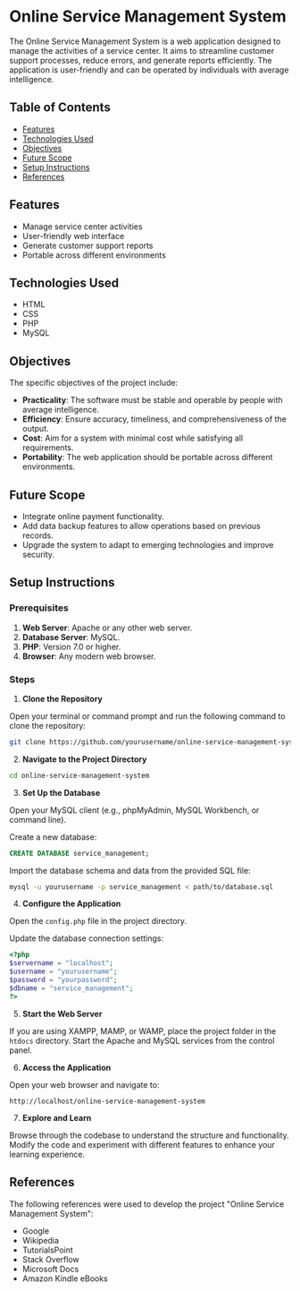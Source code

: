 # Online Service Management System

The Online Service Management System is a web application designed to manage the activities of a service center. It aims to streamline customer support processes, reduce errors, and generate reports efficiently. The application is user-friendly and can be operated by individuals with average intelligence.

## Table of Contents

- [Features](#features)
- [Technologies Used](#technologies-used)
- [Objectives](#objectives)
- [Future Scope](#future-scope)
- [Setup Instructions](#setup-instructions)
- [References](#references)

## Features

- Manage service center activities
- User-friendly web interface
- Generate customer support reports
- Portable across different environments

## Technologies Used

- HTML
- CSS
- PHP
- MySQL

## Objectives

The specific objectives of the project include:

- **Practicality**: The software must be stable and operable by people with average intelligence.
- **Efficiency**: Ensure accuracy, timeliness, and comprehensiveness of the output.
- **Cost**: Aim for a system with minimal cost while satisfying all requirements.
- **Portability**: The web application should be portable across different environments.

## Future Scope

- Integrate online payment functionality.
- Add data backup features to allow operations based on previous records.
- Upgrade the system to adapt to emerging technologies and improve security.

## Setup Instructions

### Prerequisites

1. **Web Server**: Apache or any other web server.
2. **Database Server**: MySQL.
3. **PHP**: Version 7.0 or higher.
4. **Browser**: Any modern web browser.

### Steps

1. **Clone the Repository**

  Open your terminal or command prompt and run the following command to clone the repository:

  ```sh
  git clone https://github.com/yourusername/online-service-management-system.git
  ```

2. **Navigate to the Project Directory**

  ```sh
  cd online-service-management-system
  ```

3. **Set Up the Database**

  Open your MySQL client (e.g., phpMyAdmin, MySQL Workbench, or command line).

  Create a new database:

  ```sql
  CREATE DATABASE service_management;
  ```

  Import the database schema and data from the provided SQL file:

  ```sh
  mysql -u yourusername -p service_management < path/to/database.sql
  ```

4. **Configure the Application**

  Open the `config.php` file in the project directory.

  Update the database connection settings:

  ```php
  <?php
  $servername = "localhost";
  $username = "yourusername";
  $password = "yourpassword";
  $dbname = "service_management";
  ?>
  ```

5. **Start the Web Server**

  If you are using XAMPP, MAMP, or WAMP, place the project folder in the `htdocs` directory.
  Start the Apache and MySQL services from the control panel.

6. **Access the Application**

  Open your web browser and navigate to:

  ```
  http://localhost/online-service-management-system
  ```

7. **Explore and Learn**

  Browse through the codebase to understand the structure and functionality.
  Modify the code and experiment with different features to enhance your learning experience.

## References

The following references were used to develop the project "Online Service Management System":

- Google
- Wikipedia
- TutorialsPoint
- Stack Overflow
- Microsoft Docs
- Amazon Kindle eBooks
